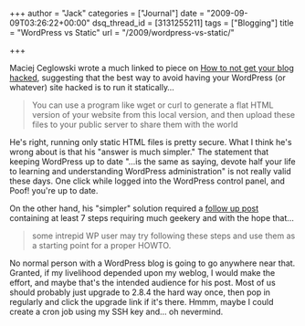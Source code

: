 +++
author = "Jack"
categories = ["Journal"]
date = "2009-09-09T03:26:22+00:00"
dsq_thread_id = [3131255211]
tags = ["Blogging"]
title = "WordPress vs Static"
url = "/2009/wordpress-vs-static/"

+++

Maciej Ceglowski wrote a much linked to piece on [How to not get your blog hacked](http://idlewords.com/2009/09/how\_to\_not\_get\_your\_blog\_hacked.htm), suggesting that the best way to avoid having your WordPress (or whatever) site hacked is to run it statically&#8230;

> You can use a program like wget or curl to generate a flat HTML version of your website from this local version, and then upload these files to your public server to share them with the world

He's right, running only static HTML files is pretty secure. What I think he's wrong about is that his "answer is much simpler." The statement that keeping WordPress up to date "&#8230;is the same as saying, devote half your life to learning and understanding WordPress administration" is not really valid these days. One click while logged into the WordPress control panel, and Poof! you're up to date.

On the other hand, his "simpler" solution required a [follow up post](http://idlewords.com/2009/09/using\_wordpress\_to\_generate\_flat_files.htm) containing at least 7 steps requiring much geekery and with the hope that&#8230;

> some intrepid WP user may try following these steps and use them as a starting point for a proper HOWTO.

No normal person with a WordPress blog is going to go anywhere near that. Granted, if my livelihood depended upon my weblog, I would make the effort, and maybe that's the intended audience for his post. Most of us should probably just upgrade to 2.8.4 the hard way once, then pop in regularly and click the upgrade link if it's there. Hmmm, maybe I could create a cron job using my SSH key and&#8230; oh nevermind.